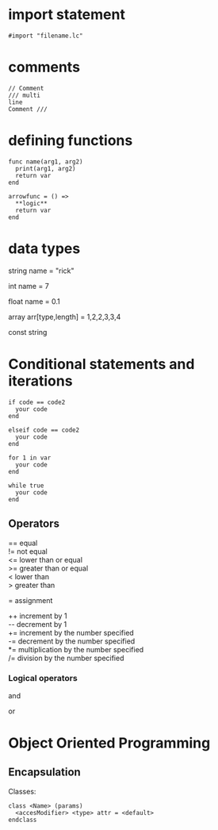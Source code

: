 # import statement
` #import "filename.lc" `

# comments
```
// Comment
/// multi  
line
Comment ///
```
# defining functions
```
func name(arg1, arg2)
  print(arg1, arg2)
  return var
end

arrowfunc = () =>
  **logic**
  return var
end
```
# data types


string name = "rick"

int name = 7

float name = 0.1

array arr[type,length] = 1,2,2,3,3,4

const string
# Conditional statements and iterations
```
if code == code2
  your code
end
```
```
elseif code == code2
  your code
end
```
```
for 1 in var
  your code
end
```
```
while true
  your code
end
```

## Operators

== equal <br>
!= not equal <br>
<= lower than or equal <br>
\>= greater than or equal <br>
< lower than <br>
\> greater than <br>

= assignment <br>

++ increment by 1 <br>
-- decrement by 1 <br>
+= increment by the number specified<br>
-= decrement by the number specified<br>
*= multiplication by the number specified<br>
/= division by the number specified<br>
### Logical operators
and

or

# Object Oriented Programming
## Encapsulation
Classes:
```
class <Name> (params)
  <accesModifier> <type> attr = <default>
endclass
```
